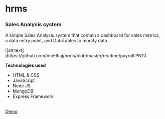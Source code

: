 # hrms

<h3>Sales Analysis system</h3>


<p>A simple Sales Analysis system that contain a dashboard for sales metrics, a data entry point, and DataTables to modify data.</p>
![alt text](https://github.com/moElhaj/hrms/blob/master/readme/payroll.PNG)

<strong>Technologies used</strong>
<ul>
<li>HTML & CSS</li>
<li>JavaScript</li>
<li>Node JS</li>
<li>MongoDB</li>
<li>Express Framework</li>
</ul>
<br>
<a href="https://f-codex.herokuapp.com" target="_blank">Demo</a> 
